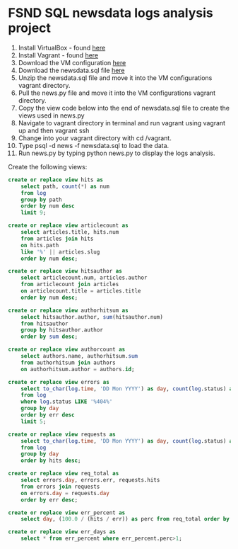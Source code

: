 # FSND SQL newsdata logs analysis project

1. Install VirtualBox - found [here](virtualbox.org)
2. Install Vagrant - found [here](vagrantup.com)
3. Download the VM configuration [here](https://github.com/udacity/fullstack-nanodegree-vm)
4. Download the newsdata.sql file [here](https://d17h27t6h515a5.cloudfront.net/topher/2016/August/57b5f748_newsdata/newsdata.zip)
5. Unzip the newsdata.sql file and move it into the VM configurations vagrant directory.
6. Pull the news.py file and move it into the VM configurations vagrant directory.
7. Copy the view code below into the end of newsdata.sql file to create the views used in news.py
8. Navigate to vagrant directory in terminal and run vagrant using vagrant up and then vagrant ssh
9. Change into your vagrant directory with cd /vagrant. 
10. Type psql -d news -f newsdata.sql to load the data.
11. Run news.py by typing python news.py to display the logs analysis.


Create the following views:

```sql
create or replace view hits as
    select path, count(*) as num
    from log
    group by path 
    order by num desc
    limit 9;

create or replace view articlecount as
    select articles.title, hits.num
    from articles join hits
    on hits.path
    like '%' || articles.slug
    order by num desc;

create or replace view hitsauthor as
    select articlecount.num, articles.author
    from articlecount join articles
    on articlecount.title = articles.title
    order by num desc;

create or replace view authorhitsum as
    select hitsauthor.author, sum(hitsauthor.num)
    from hitsauthor
    group by hitsauthor.author
    order by sum desc;

create or replace view authorcount as
    select authors.name, authorhitsum.sum
    from authorhitsum join authors
    on authorhitsum.author = authors.id;

create or replace view errors as
    select to_char(log.time, 'DD Mon YYYY') as day, count(log.status) as err
    from log
    where log.status LIKE '%404%'
    group by day
    order by err desc
    limit 5;

create or replace view requests as
    select to_char(log.time, 'DD Mon YYYY') as day, count(log.status) as hits
    from log
    group by day
    order by hits desc;

create or replace view req_total as
    select errors.day, errors.err, requests.hits
    from errors join requests
    on errors.day = requests.day
    order by err desc;

create or replace view err_percent as
    select day, (100.0 / (hits / err)) as perc from req_total order by perc desc;

create or replace view err_days as
    select * from err_percent where err_percent.perc>1;
```